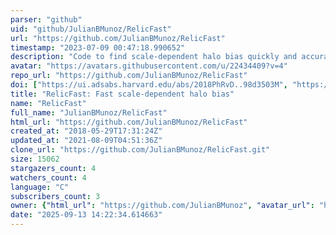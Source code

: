 ```yaml
---
parser: "github"
uid: "github/JulianBMunoz/RelicFast"
url: "https://github.com/JulianBMunoz/RelicFast"
timestamp: "2023-07-09 00:47:18.990652"
description: "Code to find scale-dependent halo bias quickly and accurately"
avatar: "https://avatars.githubusercontent.com/u/22434409?v=4"
repo_url: "https://github.com/JulianBMunoz/RelicFast"
doi: ["https://ui.adsabs.harvard.edu/abs/2018PhRvD..98d3503M", "https://ui.adsabs.harvard.edu/abs/2023ascl.soft07003M/abstract"]
title: "RelicFast: Fast scale-dependent halo bias"
name: "RelicFast"
full_name: "JulianBMunoz/RelicFast"
html_url: "https://github.com/JulianBMunoz/RelicFast"
created_at: "2018-05-29T17:31:24Z"
updated_at: "2021-08-09T04:51:36Z"
clone_url: "https://github.com/JulianBMunoz/RelicFast.git"
size: 15062
stargazers_count: 4
watchers_count: 4
language: "C"
subscribers_count: 3
owner: {"html_url": "https://github.com/JulianBMunoz", "avatar_url": "https://avatars.githubusercontent.com/u/22434409?v=4", "login": "JulianBMunoz", "type": "User"}
date: "2025-09-13 14:22:34.614663"
---
```

